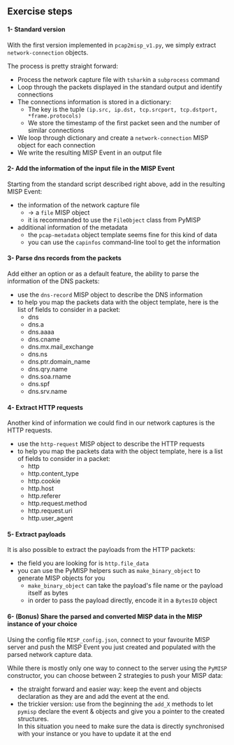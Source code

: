 ## Exercise steps

#### 1- Standard version

With the first version implemented in `pcap2misp_v1.py`, we simply extract `network-connection` objects.

The process is pretty straight forward:
- Process the network capture file with `tshark`in a `subprocess` command
- Loop through the packets displayed in the standard output and identify connections
- The connections information is stored in a dictionary:
  - The key is the tuple `(ip.src, ip.dst, tcp.srcport, tcp.dstport, *frame.protocols)`
  - We store the timestamp of the first packet seen and the number of similar connections
- We loop through dictionary and create a `network-connection` MISP object for each connection
- We write the resulting MISP Event in an output file

#### 2- Add the information of the input file in the MISP Event

Starting from the standard script described right above, add in the resulting MISP Event:
- the information of the network capture file
  - -> a `file` MISP object
  - it is recommanded to use the `FileObject` class from PyMISP
- additional information of the metadata
  - the `pcap-metadata` object template seems fine for this kind of data
  - you can use the `capinfos` command-line tool to get the information

#### 3- Parse dns records from the packets

Add either an option or as a default feature, the ability to parse the information of the DNS packets:
- use the `dns-record` MISP object to describe the DNS information
- to help you map the packets data with the object template, here is the list of fields to consider in a packet:
  - dns
  - dns.a
  - dns.aaaa
  - dns.cname
  - dns.mx.mail_exchange
  - dns.ns
  - dns.ptr.domain_name
  - dns.qry.name
  - dns.soa.rname
  - dns.spf
  - dns.srv.name
  
#### 4- Extract HTTP requests

Another kind of information we could find in our network captures is the HTTP requests.  
- use the `http-request` MISP object to describe the HTTP requests
- to help you map the packets data with the object template, here is a list of fields to consider in a packet:
  - http
  - http.content_type
  - http.cookie
  - http.host
  - http.referer
  - http.request.method
  - http.request.uri
  - http.user_agent

#### 5- Extract payloads

It is also possible to extract the payloads from the HTTP packets:
- the field you are looking for is `http.file_data`
- you can use the PyMISP helpers such as `make_binary_object` to generate MISP objects for you
  - `make_binary_object` can take the payload's file name or the payload itself as bytes
  - in order to pass the payload directly, encode it in a `BytesIO` object

#### 6- (Bonus) Share the parsed and converted MISP data in the MISP instance of your choice

Using the config file `MISP_config.json`, connect to your favourite MISP server and push the MISP Event you just created and populated with the parsed network capture data.

While there is mostly only one way to connect to the server using the `PyMISP` constructor, you can choose between 2 strategies to push your MISP data:
- the straight forward and easier way: keep the event and objects declaration as they are and add the event at the end.
- the trickier version: use from the beginning the `add_X` methods to let `pymisp` declare the event & objects and give you a pointer to the created structures.  
  In this situation you need to make sure the data is directly synchronised with your instance or you have to update it at the end
